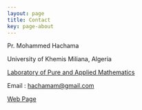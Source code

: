 ```yaml
---
layout: page
title: Contact
key: page-about
---
```


Pr. Mohammed Hachama

University of Khemis Miliana, Algeria 

[Laboratory of Pure and Applied Mathematics](http://virtuelcampus.univ-msila.dz/lmpa2/)

Email : <hachamam@gmail.com>

[Web Page](https://sites.google.com/site/hachamam/)